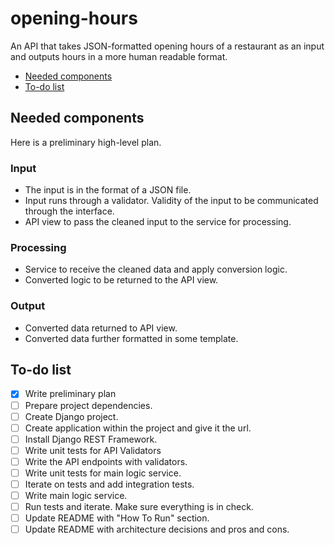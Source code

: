 # opening-hours
An API that takes JSON-formatted opening hours of a restaurant as an input and outputs hours in a more human readable format.

* [Needed components](#needed-components)
* [To-do list](#to-do-list)

## Needed components
Here is a preliminary high-level plan.

### Input
* The input is in the format of a JSON file.
* Input runs through a validator. Validity of the input to be communicated through the interface.
* API view to pass the cleaned input to the service for processing.

### Processing
* Service to receive the cleaned data and apply conversion logic.
* Converted logic to be returned to the API view.

### Output
* Converted data returned to API view.
* Converted data further formatted in some template. 
 

## To-do list

- [x] Write preliminary plan 
- [ ] Prepare project dependencies.
- [ ] Create Django project.
- [ ] Create application within the project and give it the url.
- [ ] Install Django REST Framework.
- [ ] Write unit tests for API Validators
- [ ] Write the API endpoints with validators.
- [ ] Write unit tests for main logic service.
- [ ] Iterate on tests and add integration tests.
- [ ] Write main logic service.
- [ ] Run tests and iterate. Make sure everything is in check.
- [ ] Update README with "How To Run" section.
- [ ] Update README with architecture decisions and pros and cons.